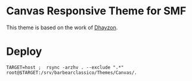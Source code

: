 Canvas Responsive Theme for SMF
===============================

This theme is based on the work of [Dhayzon](http://www.simplemachines.org/community/index.php?action=profile;u=348457).


Deploy
======

    TARGET=host ;  rsync -arzhv . --exclude ".*" root@$TARGET:/srv/barbearclassico/Themes/Canvas/.

